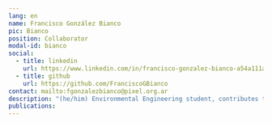 ```yaml
---
lang: en
name: Francisco González Bianco
pic: Bianco
position: Collaborator
modal-id: bianco
social:
  - title: linkedin
    url: https://www.linkedin.com/in/francisco-gonzalez-bianco-a54a111a4/
  - title: github
    url: https://github.com/FranciscoGBianco
contact: mailto:fgonzalezbianco@pixel.org.ar
description: "(he/him) Environmental Engineering student, contributes technical expertise in environmental engineering, machine learning, and data management. His experience includes developing open-source monitoring tools and computational pipelines, with a particular focus on data quality and system reliability for environmental assessments and emission calculations. He also has a strong background in water and wastewater quality, management, and treatment, including the design and evaluation of treatment systems, regulatory compliance, and the integration of data-driven approaches to improve decision-making in water resource management. He is currently teaching the Introduction to Machine Learning Course at UNSAM."
publications:
---
```

